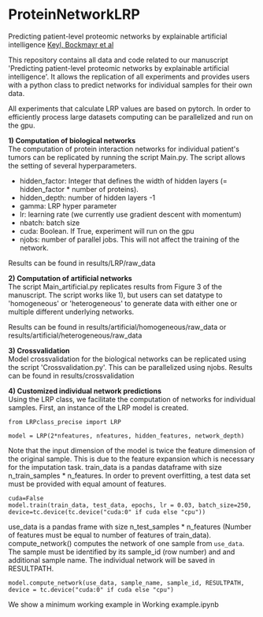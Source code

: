 # ProteinNetworkLRP
Predicting patient-level proteomic networks by explainable artificial intelligence [Keyl, Bockmayr et al](https://www.nature.com/articles/s41698-022-00278-4)

This repository contains all data and code related to our manuscript 'Predicting patient-level proteomic networks by explainable artificial intelligence'. It allows the replication of all experiments and provides users with a python class to predict networks for individual samples for their own data.

All experiments that calculate LRP values are based on pytorch. In order to efficiently process large datasets computing can be parallelized and run on the gpu.

**1) Computation of biological networks**  
The computation of protein interaction networks for individual patient's tumors can be replicated by running the script Main.py. The script allows the setting of several hyperparameters.
- hidden_factor: Integer that defines the width of hidden layers (= hidden_factor * number of proteins).
- hidden_depth: number of hidden layers -1
- gamma: LRP hyper parameter
- lr: learning rate (we currently use gradient descent with momentum)
- nbatch: batch size
- cuda: Boolean. If True, experiment will run on the gpu
- njobs: number of parallel jobs. This will not affect the training of the network.  
  
Results can be found in results/LRP/raw_data

**2) Computation of artificial networks**  
The script Main_artificial.py replicates results from Figure 3 of the manuscript. The script works like 1), but users can set datatype to 'homogeneous' or 'heterogeneous' to generate data with either one or multiple different underlying networks.

Results can be found in results/artificial/homogeneous/raw_data or results/artificial/heterogeneous/raw_data

**3) Crossvalidation**  
Model crossvalidation for the biological networks can be replicated using the script 'Crossvalidation.py'. This can be parallelized using njobs.
Results can be found in results/crossvalidation

**4) Customized individual network predictions**  
Using the LRP class, we facilitate the computation of networks for individual samples.
First, an instance of the LRP model is created.

``` 
from LRPclass_precise import LRP

model = LRP(2*nfeatures, nfeatures, hidden_features, network_depth)
```
Note that the input dimension of the model is twice the feature dimension of the original sample. This is due to the feature expansion which is necessary for the imputation task. 
train_data is a pandas dataframe with size n_train_samples * n_features. In order to prevent overfitting, a test data set must be provided with equal amount of features. 

```
cuda=False
model.train(train_data, test_data, epochs, lr = 0.03, batch_size=250, device=tc.device(tc.device("cuda:0" if cuda else "cpu"))
```

 use_data is a pandas frame with size n_test_samples * n_features (Number of features must be equal to number of features of train_data).
compute_network() computes the network of one sample from `use_data`. The sample must be identified by its sample_id (row number) and and additional sample name.
The individual network will be saved in RESULTPATH.

```
model.compute_network(use_data, sample_name, sample_id, RESULTPATH, device = tc.device("cuda:0" if cuda else "cpu")
```

We show a minimum working example in Working example.ipynb


